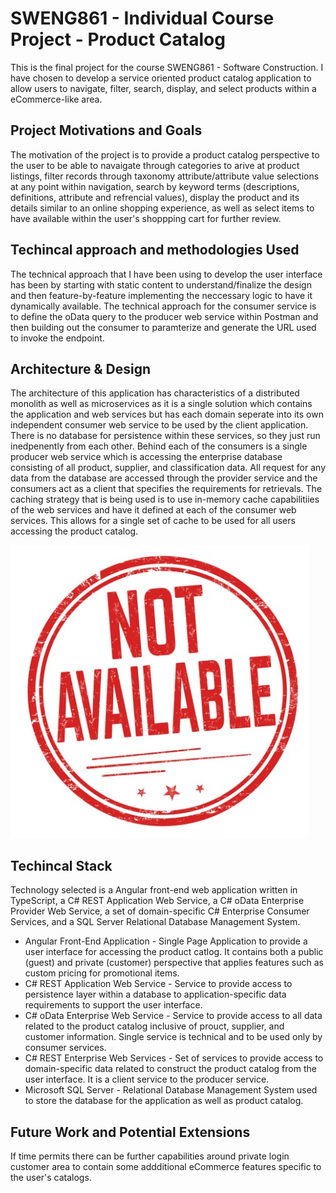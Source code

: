 # SWENG861 - Individual Course Project - Product Catalog

This is the final project for the course SWENG861 - Software Construction. I have chosen to develop a service oriented product catalog application to allow users to navigate, filter, search, display, and select products within a eCommerce-like area.

## Project Motivations and Goals

The motivation of the project is to provide a product catalog perspective to the user to be able to navaigate through categories to arive at product listings, filter records through taxonomy attribute/attribute value selections at any point within navigation, search by keyword terms (descriptions, definitions, attribute and refrencial values), display the product and its details similar to an online shopping experience, as well as select items to have available within the user's shoppping cart for further review.

## Techincal approach and methodologies Used

The technical approach that I have been using to develop the user interface has been by starting with static content to understand/finalize the design and then feature-by-feature implementing the neccessary logic to have it dynamically available. The technical approach for the consumer service is to define the oData query to the producer web service within Postman and then building out the consumer to paramterize and generate the URL used to invoke the endpoint.

## Architecture & Design

The architecture of this application has characteristics of a distributed monolith as well as microservices as it is a single solution which contains the application and web services but has each domain seperate into its own independent consumer web service to be used by the client application. There is no database for persistence within these services, so they just run inedpenently from each other. Behind each of the consumers is a single producer web service which is accessing the enterprise database consisting of all product, supplier, and classification data. All request for any data from the database are accessed through the provider service and the consumers act as a client that specifies the requirements for retrievals. The caching strategy that is being used is to use in-memory cache capabilitiies of the web services and have it defined at each of the consumer web services. This allows for a single set of cache to be used for all users accessing the product catalog.

![Description](./not_available.jpg)


## Techincal Stack

Technology selected is a Angular front-end web application written in TypeScript, a C# REST Application Web Service, a C# oData Enterprise Provider Web Service, a set of domain-specific C# Enterprise Consumer Services, and a SQL Server Relational Database Management System.
  - Angular Front-End Application - Single Page Application to provide a user interface for accessing the product catlog. It contains both a public (guest) and private (customer) perspective that applies features such as custom pricing for promotional items.
  - C# REST Application Web Service - Service to provide access to persistence layer within a database to application-specific data requirements to support the user interface.
  - C# oData Enterprise Web Service - Service to provide access to all data related to the product catalog inclusive of prouct, supplier, and customer information. Single service is technical and to be used only by consumer services.
  - C# REST Enterprise Web Services - Set of services to provide access to domain-specific data related to construct the product catalog from the user interface. It is a client service to the producer service.
  - Microsoft SQL Server - Relational Database Management System used to store the database for the application as well as product catalog.

## Future Work and Potential Extensions

If time permits there can be further capabilities around private login customer area to contain some addditional eCommerce features specific to the user's catalogs.


